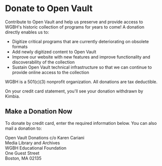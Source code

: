 # Donate to Open Vault

Contribute to Open Vault and help us preserve and provide access to WGBH's historic collection of programs for years to come! 
A donation directly enables us to:

-	Digitize critical programs that are currently deteriorating on obsolete formats
- Add newly digitized content to Open Vault
- Improve  our website with new features and improve functionality and discoverability of the collection
-	Sustain Open Vault technical infrastructure so that we can continue to provide online access to the collection

WGBH is a 501(c)(3) nonprofit organization. All donations are tax deductible. 

On your credit card statement, you'll see your donation withdrawn by Kimbia.

## Make a Donation Now
To donate by credit card, enter the required information below. You can also mail a donation to:

Open Vault Donations c/o Karen Cariani<br/>
Media Library and Archives<br/>
WGBH Educational Foundation<br/>
One Guest Street<br/>
Boston, MA 02135

<script src='https://widgets.kimbia.com/widgets/formChooser.js?id=32AFJU3'></script>

